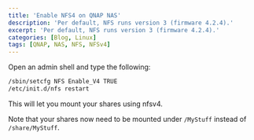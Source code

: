 ```yaml
---
title: 'Enable NFS4 on QNAP NAS'
description: 'Per default, NFS runs version 3 (firmware 4.2.4).'
excerpt: 'Per default, NFS runs version 3 (firmware 4.2.4).'
categories: [Blog, Linux]
tags: [QNAP, NAS, NFS, NFSv4]
---
```



Open an admin shell and type the following:

```sh
/sbin/setcfg NFS Enable_V4 TRUE
/etc/init.d/nfs restart
```

This will let you mount your shares using nfsv4.

Note that your shares now need to be mounted under `/MyStuff` instead of `/share/MyStuff`.
